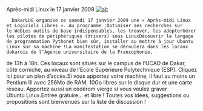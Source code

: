 
 Après-midi Linux le 17 janvier 2009
[![alt](https://github.com/Dakarlug/scrapper/apremlinux.png "")](https://github.com/Dakarlug/scrapper/apremlinux.pdf)
    
      DakarLUG organise ce samedi 17 janvier 2009 une « Après-midi Linux et Logiciels Libres ». Au programme :Optimiser ses recherches sur le WebLes outils de base indispensables, les trouver, les adopterGérer les pilotes de périphériques (drivers) sous LinuxDécouvrir le langage de programmation Pythonet bien sûr, installer ou mettre à jour Ubuntu Linux sur sa machine !La manifestation se déroulera dans les locaux dakarois de l’Agence universitaire de la Francophonie,
de 13h à 18h. Ces locaux sont situés sur le campus de l’UCAD de Dakar,
côté corniche, au niveau de l’Ecole Supérieure Polytechnique (ESP). Cliquez ici pour un plan d’accès.Si vous apportez votre machine, il faut au moins un Pentium III avec
256Mo de RAM, 10Go libres sur le disque dur et une carte réseau.
Apportez aussi un cédérom vierge si vous voulez graver Ubuntu Linux.Entrée gratuire… et libre ! Toutes vos idées, suggestions ou propositions sont bienvenues sur la liste de discussion !
    
    
    



    



    



    



    



    



 
    
     